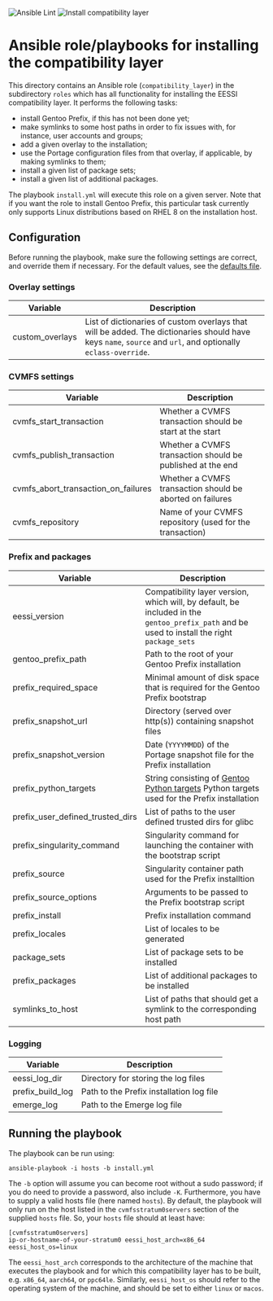 ![Ansible Lint](https://github.com/EESSI/compatibility-layer/workflows/Ansible%20Lint/badge.svg)
![Install compatibility layer](https://github.com/EESSI/compatibility-layer/workflows/Install%20compatibility%20layer/badge.svg)

# Ansible role/playbooks for installing the compatibility layer

This directory contains an Ansible role (`compatibility_layer`) in the subdirectory `roles` which has
all functionality for installing the EESSI compatibility layer. It performs the following tasks:

 - install Gentoo Prefix, if this has not been done yet;
 - make symlinks to some host paths in order to fix issues with, for instance, user accounts and groups;
 - add a given overlay to the installation;
 - use the Portage configuration files from that overlay, if applicable, by making symlinks to them;
 - install a given list of package sets;
 - install a given list of additional packages.
 
The playbook `install.yml` will execute this role on a given server. 
Note that if you want the role to install Gentoo Prefix, this particular task currently only supports Linux distributions based on RHEL 8 on the installation host.

## Configuration

Before running the playbook, make sure the following settings are correct, and override them if necessary. For the default values, see the [defaults file](roles/compatibility_layer/defaults/main.yml).

### Overlay settings

| Variable | Description |
| --- | --- |
| custom_overlays | List of dictionaries of custom overlays that will be added. The dictionaries should have keys `name`, `source` and `url`, and optionally `eclass-override`. |

### CVMFS settings
| Variable | Description |
| --- | --- |
| cvmfs_start_transaction | Whether a CVMFS transaction should be start at the start |
| cvmfs_publish_transaction | Whether a CVMFS transaction should be published at the end |
| cvmfs_abort_transaction_on_failures | Whether a CVMFS transaction should be aborted on failures |
| cvmfs_repository | Name of your CVMFS repository (used for the transaction) |

### Prefix and packages
| Variable | Description |
| --- | --- |
| eessi_version | Compatibility layer version, which will, by default, be included in the `gentoo_prefix_path` and be used to install the right `package_sets` |
| gentoo_prefix_path | Path to the root of your Gentoo Prefix installation |
| prefix_required_space | Minimal amount of disk space that is required for the Gentoo Prefix bootstrap |
| prefix_snapshot_url | Directory (served over http(s)) containing snapshot files |
| prefix_snapshot_version | Date (`YYYYMMDD`) of the Portage snapshot file for the Prefix installation |
| prefix_python_targets | String consisting of [Gentoo Python targets](https://wiki.gentoo.org/wiki/Project:Python/PYTHON_TARGETS) Python targets used for the Prefix installation |
| prefix_user_defined_trusted_dirs | List of paths to the user defined trusted dirs for glibc |
| prefix_singularity_command | Singularity command for launching the container with the bootstrap script |
| prefix_source | Singularity container path used for the Prefix installtion |
| prefix_source_options | Arguments to be passed to the Prefix bootstrap script |
| prefix_install | Prefix installation command |
| prefix_locales | List of locales to be generated |
| package_sets | List of package sets to be installed |
| prefix_packages | List of additional packages to be installed |
| symlinks_to_host | List of paths that should get a symlink to the corresponding host path |

### Logging
| Variable | Description |
| --- | --- |
| eessi_log_dir | Directory for storing the log files |
| prefix_build_log | Path to the Prefix installation log file |
| emerge_log | Path to the Emerge log file |

## Running the playbook 

The playbook can be run using:
```
ansible-playbook -i hosts -b install.yml
```
The `-b` option will assume you can become root without a sudo password; if you do need to provide a password, also include `-K`. Furthermore, you have to supply a valid hosts file (here named `hosts`).
By default, the playbook will only run on the host listed in the `cvmfsstratum0servers` section of the supplied `hosts` file. So, your `hosts` file should at least have:
```
[cvmfsstratum0servers]
ip-or-hostname-of-your-stratum0 eessi_host_arch=x86_64 eessi_host_os=linux
```

The `eessi_host_arch` corresponds to the architecture of the machine that executes the playbook and for which this compatibility layer has to be built, e.g. `x86_64`, `aarch64`, or `ppc64le`.
Similarly, `eessi_host_os` should refer to the operating system of the machine, and should be set to either `linux` or `macos`.
